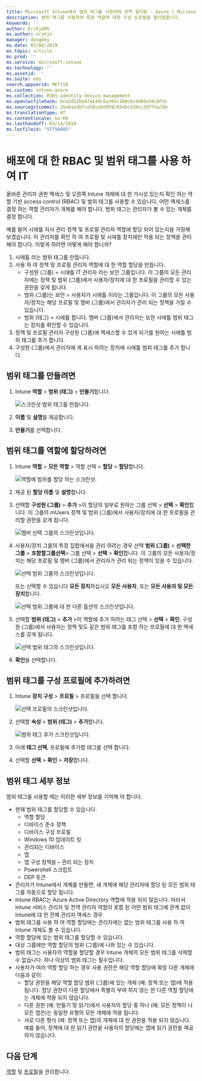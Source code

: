 ```yaml
---
title: Microsoft Intune에서 범위 태그를 사용하여 정책 필터링 - Azure | Microsoft Docs
description: 범위 태그를 사용하여 특정 역할에 대한 구성 프로필을 필터링합니다.
keywords: ''
author: ErikjeMS
ms.author: erikje
manager: dougeby
ms.date: 03/08/2019
ms.topic: article
ms.prod: ''
ms.service: microsoft-intune
ms.technology: ''
ms.assetid: ''
ms.suite: ems
search.appverid: MET150
ms.custom: intune-azure
ms.collection: M365-identity-device-management
ms.openlocfilehash: bca2d52bb47a149c6a36bc1b8cbc4d65e50c0f4c
ms.sourcegitcommit: 25e6aa3bfce58ce8d9f8c054bc338cc3dff4a78b
ms.translationtype: HT
ms.contentlocale: ko-KR
ms.lasthandoff: 03/14/2019
ms.locfileid: "57756805"
---
```

# <a name="use-rbac-and-scope-tags-for-distributed-it"></a>배포에 대 한 RBAC 및 범위 태그를 사용 하 여 IT

올바른 관리자 권한 액세스 및 오른쪽 Intune 개체에 대 한 가시성 있는지 확인 하는 역할 기반 access control (RBAC) 및 범위 태그를 사용할 수 있습니다. 어떤 액세스를 결정 하는 역할 관리자가 개체를 해야 합니다. 범위 태그는 관리자가 볼 수 있는 개체를 결정 합니다.

예를 들어 시애틀 지사 관리 정책 및 프로필 관리자 역할에 할당 되어 있는지을 가정해 보겠습니다. 이 관리자를 확인 하 여 프로필 및 시애틀 장치에만 적용 되는 정책을 관리 해야 합니다. 이렇게 하려면 어떻게 해야 합니까?

1. 시애틀 라는 범위 태그를 만듭니다.
2. 사용 하 여 정책 및 프로필 관리자 역할에 대 한 역할 할당을 만듭니다. 
    - 구성원 (그룹) = 시애틀 IT 관리자 라는 보안 그룹입니다. 이 그룹의 모든 관리자에는 정책 및 범위 (그룹)에서 사용자/장치에 대 한 프로필을 관리할 수 있는 권한을 갖게 됩니다.
    - 범위 (그룹)는 보안 = 사용자가 시애틀 이라는 그룹입니다. 이 그룹의 모든 사용자/장치는 해당 프로필 및 멤버 (그룹)에서 관리자가 관리 되는 정책을 가질 수 있습니다. 
    - 범위 (태그) = 시애틀 합니다. 멤버 (그룹)에서 관리자는 또한 시애틀 범위 태그는 장치를 확인할 수 있습니다.
3. 정책 및 프로필 관리자 구성원 (그룹)에 액세스할 수 있게 되기를 원하는 시애틀 범위 태그를 추가 합니다.
4. 구성원 (그룹)에서 관리자에 게 표시 하려는 장치에 시애틀 범위 태그를 추가 합니다. 


## <a name="to-create-a-scope-tag"></a>범위 태그를 만들려면

1. Intune **역할** > **범위 (태그)** > **만들기**합니다.

    ![스크린샷 범위 태그를 만듭니다.](./media/scope-tags/create-scope-tag.png)

2. **이름** 및 **설명**을 제공합니다.
3. **만들기**를 선택합니다.

## <a name="to-assign-a-scope-tag-to-a-role"></a>범위 태그를 역할에 할당하려면

1. Intune **역할** > **모든 역할** > 역할 선택 > **할당** > **할당**합니다.

    ![역할에 범위를 할당 하는 스크린샷.](./media/scope-tags/assign-scope-to-role.png)

2. 제공 된 **할당 이름** 및 **설명**합니다.
3. 선택할 **구성원 (그룹)** > **추가** >이 할당의 일부로 원하는 그룹 선택 > **선택**  >   **확인**합니다. 이 그룹의 mUsers 정책 및 범위 (그룹)에서 사용자/장치에 대 한 프로필을 관리할 권한을 갖게 됩니다.

    ![멤버 선택 그룹의 스크린샷입니다.](./media/scope-tags/select-member-groups.png)

4. 사용자/장치 그룹의 특정 집합에서을 관리 하려는 경우 선택 **범위 (그룹)** > **선택한 그룹** > **포함할그룹선택**> 그룹 선택 > **선택** > **확인**합니다. 이 그룹의 모든 사용자/장치는 해당 프로필 및 멤버 (그룹)에서 관리자가 관리 되는 정책이 있을 수 있습니다.

    ![선택 범위 그룹의 스크린샷입니다.](./media/scope-tags/select-scope-groups.png)

    또는 선택할 수 있습니다 **모든 장치**하십시오 **모든 사용자**, 또는 **모든 사용자 및 모든 장치**합니다.

    ![선택 범위 그룹에 대 한 다른 옵션의 스크린샷입니다.](./media/scope-tags/scope-group-other-options.png)
    
5. 선택할 **범위 (태그)** > **추가** >이 역할에 추가 하려는 태그 선택 > **선택** > **확인**. 구성원 (그룹)에서 사용자는 정책 및도 같은 범위 태그를 포함 하는 프로필에 대 한 액세스를 갖게 됩니다.

    ![선택 범위 태그의 스크린샷입니다.](./media/scope-tags/select-scope-tags.png)

6. **확인**을 선택합니다. 

## <a name="to-add-a-scope-tag-to-a-configuration-profile"></a>범위 태그를 구성 프로필에 추가하려면
1. Intune **장치 구성** > **프로필** > 프로필을 선택 합니다.

    ![선택 프로필의 스크린샷입니다.](./media/scope-tags/choose-profile.png)

2. 선택할 **속성** > **범위 (태그)** > **추가**합니다.

    ![범위 태그 추가 스크린샷입니다.](./media/scope-tags/add-scope-tags.png)

3. 아래 **태그 선택**, 프로필에 추가할 태그를 선택 합니다.
4. 선택할 **선택** > **확인** > **저장**합니다.

## <a name="scope-tag-details"></a>범위 태그 세부 정보
범위 태그를 사용할 때는 이러한 세부 정보를 기억해 야 합니다.

- 현재 범위 태그를 할당할 수 있습니다.
    - 역할 할당
    - 디바이스 준수 정책
    - 디바이스 구성 프로필
    - Windows 10 업데이트 링
    - 관리되는 디바이스
    - 앱
    - 앱 구성 정책을 – 관리 되는 장치
    - Powershell 스크립트
    - DEP 토큰
- 관리자가 Intune에서 개체를 만들면, 새 개체에 해당 관리자에 할당 된 모든 범위 태그를 자동으로 할당 됩니다.
- Intune RBAC는 Azure Active Directory 역할에 적용 되지 않습니다. 따라서 Intune 서비스 관리자 및 전역 관리자 역할이 포함 된 어떤 범위 태그에 관계 없이 Intune에 대 한 전체 관리자 액세스 경우
- 범위 태그를 사용 하 여 역할 할당에는 관리자에는 없는 범위 태그를 사용 하 여 Intune 개체도 볼 수 있습니다.
- 역할 할당에 있는 범위 태그를 할당할 수 있습니다.
- 대상 그룹에만 역할 할당의 범위 (그룹)에 나와 있는 수 있습니다.
- 범위 태그는 사용자의 역할을 할당할 경우 Intune 개체의 모든 범위 태그를 삭제할 수 없습니다. 하나 이상의 범위 태그는 필수입니다.
- 사용자가 여러 역할 할당 하는 경우 사용 권한은 해당 역할 할당에 확장 다른 개체에 다음과 같이:
    - 할당 권한을 해당 역할 할당 범위 (그룹)에 있는 개체 (예: 정책 또는 앱)에 적용 됩니다. 할당 권한이 다른 할당에서 특별히 부여 하지 않는 한 다른 역할 할당에는 개체에 적용 되지 않습니다.
    - 다른 권한 (예: 만들기 및 읽기)에서 사용자의 할당 중 하나 (예: 모든 정책이 나 모든 앱은)는 동일한 유형의 모든 개체에 적용 됩니다.
    - 서로 다른 형식 (예: 정책 또는 앱)의 개체에 대 한 권한을 적용 되지 않습니다. 예를 들어, 정책에 대 한 읽기 권한을 사용자의 할당에는 앱에 읽기 권한을 제공 하지 않습니다.





## <a name="next-steps"></a>다음 단계

[역할](role-based-access-control.md) 및 [프로필](device-profile-assign.md)을 관리합니다.
